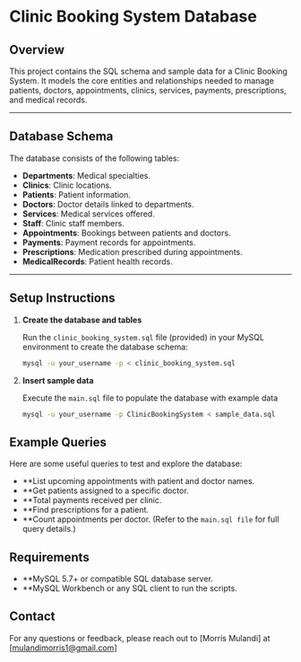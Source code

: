 # Clinic Booking System Database

## Overview

This project contains the SQL schema and sample data for a Clinic Booking System. It models the core entities and relationships needed to manage patients, doctors, appointments, clinics, services, payments, prescriptions, and medical records.

---

## Database Schema

The database consists of the following tables:

- **Departments**: Medical specialties.
- **Clinics**: Clinic locations.
- **Patients**: Patient information.
- **Doctors**: Doctor details linked to departments.
- **Services**: Medical services offered.
- **Staff**: Clinic staff members.
- **Appointments**: Bookings between patients and doctors.
- **Payments**: Payment records for appointments.
- **Prescriptions**: Medication prescribed during appointments.
- **MedicalRecords**: Patient health records.

---

## Setup Instructions

1. **Create the database and tables**

   Run the `clinic_booking_system.sql` file (provided) in your MySQL environment to create the database schema:

   ```bash
   mysql -u your_username -p < clinic_booking_system.sql

2. **Insert sample data**

    Execute the `main.sql` file to populate the database with example data 

    ```bash
    mysql -u your_username -p ClinicBookingSystem < sample_data.sql


## Example Queries
   Here are some useful queries to test and explore the database:
- **List upcoming appointments with patient and doctor names.
- **Get patients assigned to a specific doctor.
- **Total payments received per clinic.
- **Find prescriptions for a patient.
- **Count appointments per doctor.
 (Refer to the `main.sql file` for full query details.)


## Requirements

- **MySQL 5.7+ or compatible SQL database server.
- **MySQL Workbench or any SQL client to run the scripts.


## Contact

For any questions or feedback, please reach out to [Morris Mulandi] at [mulandimorris1@gmail.com]
